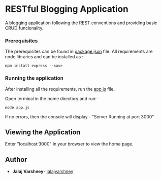 # RESTful Blogging Application

A blogging application following the REST conventions and providing basic CRUD funcionality.

### Prerequisites

The prerequisites can be found in [package.json](https://github.com/jalajvarshney/RESTful-Blogging-App/blob/master/package.json) file. All requirements are node libraries and can be installed as :-

```
npm install express --save
```

### Running the application

After installing all the requirements, run the [app.js](https://github.com/jalajvarshney/RESTful-Blogging-App/blob/master/app.js) file. 

Open terminal in the home directory and run:-

```
node app.js
```

If no errors, then the console will display - "Server Running at port 3000"

## Viewing the Application

Enter "localhost:3000" in your browser to view the home page.


## Author

* **Jalaj Varshney**- [jalajvarshney](https://github.com/jalajvarshney)